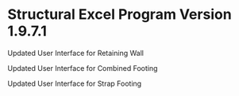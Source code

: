 # Structural Excel Program Version 1.9.7.1
Updated User Interface for Retaining Wall

Updated User Interface for Combined Footing

Updated User Interface for Strap Footing

